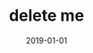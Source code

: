 ---
title: delete me
tags: [Digital]
date: 2019-01-01
image: /delete-me.webp
summary: "Hand-set typography, mixed media collage."
bookToc: false
---